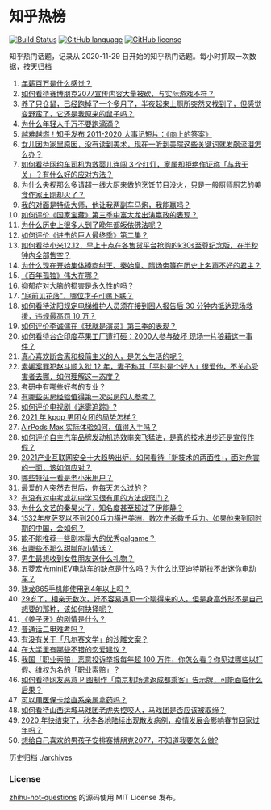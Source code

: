# 知乎热榜
[![Build Status](https://github.com/ToWeLong/zhihu-hot-questions/workflows/CI/badge.svg)](https://github.com/ToWeLong/zhihu-hot-questions/actions)
[![GitHub language](https://img.shields.io/badge/language-golang-orange.svg)](https://golang.org/)
[![GitHub license](https://img.shields.io/github/license/ToWeLong/zhihu-hot-questions)](https://github.com/ToWeLong/zhihu-hot-questions/blob/main/LICENSE)

知乎热门话题，记录从 2020-11-29 日开始的知乎热门话题。每小时抓取一次数据，按天[归档](./archives)

<!-- BEGIN -->

1. [年薪百万是什么感觉？](https://www.zhihu.com/question/394637216)
1. [如何看待赛博朋克2077宣传内容大量被砍，与实际游戏不符？](https://www.zhihu.com/question/434610780)
1. [养了只仓鼠，已经跑掉了一个多月了，半夜起来上厕所突然又找到了，但感觉变野蛮了，它还是我原来的鼠子吗？](https://www.zhihu.com/question/433521540)
1. [为什么年轻人千万不要跑滴滴？](https://www.zhihu.com/question/423086415)
1. [越难越燃！知乎发布 2011-2020 大事记短片：《向上的答案》](https://www.zhihu.com/question/336393542)
1. [女儿因为家里原因，没有读到美术，现在一听到美院这些关键词就发飙流泪怎么办？](https://www.zhihu.com/question/433926326)
1. [如何看待网约车司机为救婴儿连闯 3 个红灯，家属却拒绝作证称「与我无关」？有什么好的应对方法？](https://www.zhihu.com/question/434736805)
1. [为什么央视那么多请超一线大厨来做的烹饪节目没火，只是一般厨师厨艺的美食作家王刚却火了？](https://www.zhihu.com/question/425862954)
1. [我的对面是特级大师，他让我两副车马炮，我能赢吗？](https://www.zhihu.com/question/432545404)
1. [如何评价《国家宝藏》第三季中富大龙出演嬴政的表现？](https://www.zhihu.com/question/434037574)
1. [为什么历史上很多人到了晚年都皈依佛法呢？](https://www.zhihu.com/question/53190007)
1. [如何评价《进击的巨人最终季》第二集？](https://www.zhihu.com/question/434553920)
1. [如何看待小米12.12，早上十点在各售货平台抢购的k30s至尊纪念版，在半秒钟内全部售空？](https://www.zhihu.com/question/434505604)
1. [为什么现在开始集体捧商纣王、秦始皇、隋炀帝等在历史上名声不好的君主？](https://www.zhihu.com/question/63848511)
1. [《百年孤独》伟大在哪？](https://www.zhihu.com/question/19621954)
1. [抑郁症对大脑的损害是永久性的吗？](https://www.zhihu.com/question/39967150)
1. [“庭前见花落”，哪位才子可赐下联？](https://www.zhihu.com/question/427709608)
1. [如何看待沈阳规定电梯维护人员须在接到困人报告后 30 分钟内抵达现场救援，违规最高罚 10 万？](https://www.zhihu.com/question/434517976)
1. [如何评价李诚儒在《我就是演员》第三季的表现？](https://www.zhihu.com/question/434577614)
1. [如何看待台企印度苹果工厂遭打砸：2000人参与破坏 现场一片狼藉这一事件？](https://www.zhihu.com/question/434621325)
1. [真心喜欢断舍离和极简主义的人，是怎么生活的呢？](https://www.zhihu.com/question/381586426)
1. [素媛案罪犯赵斗顺入狱 12 年，妻子称其「平时是个好人」很爱他，不关心受害者去哪，如何理解这一态度？](https://www.zhihu.com/question/434594725)
1. [考研中有哪些好考的专业？](https://www.zhihu.com/question/347306049)
1. [有哪些买房经验值得第一次买房的人参考？](https://www.zhihu.com/question/433902931)
1. [如何评价电视剧《迷雾追踪》?](https://www.zhihu.com/question/392102916)
1. [2021 年 kpop 男团女团的局势怎样？](https://www.zhihu.com/question/434089276)
1. [AirPods Max 实际体验如何，值得入手吗？](https://www.zhihu.com/question/434246714)
1. [如何评价自主汽车品牌发动机热效率突飞猛进，是真的技术进步还是宣传作假？](https://www.zhihu.com/question/433403775)
1. [2021产业互联网安全十大趋势出炉，如何看待「新技术的两面性」，面对危害的一面，该如何应对？](https://www.zhihu.com/question/434662951)
1. [哪些特征一看是老小米用户？](https://www.zhihu.com/question/434115335)
1. [最爱的人突然去世后，你每天怎么过的？](https://www.zhihu.com/question/326414267)
1. [有没有对中考或初中学习很有用的方法或窍门？](https://www.zhihu.com/question/39983869)
1. [为什么文艺的秦昊火了，知名度甚至超过了伊能静？](https://www.zhihu.com/question/434640150)
1. [1532年皮萨罗以不到200兵力横扫美洲，数次击杀数千兵力。如果他来到同时期的中国，会如何？](https://www.zhihu.com/question/433699326)
1. [能不能推荐一些剧本量大的优秀galgame？](https://www.zhihu.com/question/433411547)
1. [有哪些不那么甜腻的小情话？](https://www.zhihu.com/question/424044877)
1. [男生最想收到女性朋友送什么礼物？](https://www.zhihu.com/question/25312138)
1. [五菱宏光miniEV电动车的缺点是什么吗？为什么比亚迪特斯拉不出迷你电动车？](https://www.zhihu.com/question/430633799)
1. [骁龙865手机能使用到4年以上吗？](https://www.zhihu.com/question/427117777)
1. [29岁了，相亲无数次，好不容易遇见一个聊得来的人，但是身高外形不是自己想要的那种，该如何抉择呢？](https://www.zhihu.com/question/422905675)
1. [《姜子牙》的剧情是什么？](https://www.zhihu.com/question/423732561)
1. [普通话二甲难考吗？](https://www.zhihu.com/question/296008893)
1. [有没有关于「凡尔赛文学」的沙雕文案？](https://www.zhihu.com/question/429548386)
1. [在大学里有哪些不错的恋爱建议？](https://www.zhihu.com/question/26239595)
1. [我国「职业索赔」恶意投诉举报每年超 100 万件，你怎么看？你见过哪些以打假、维权为名的「职业索赔」？](https://www.zhihu.com/question/434522292)
1. [如何看待网友恶意 P 图制作「南京机场遣返成都乘客」告示牌，可能面临什么后果？](https://www.zhihu.com/question/434514806)
1. [可以用医保卡给直系亲属拿药吗？](https://www.zhihu.com/question/314496706)
1. [如何看待山西运城马戏团老虎失控咬人，马戏团是否应该被取缔？](https://www.zhihu.com/question/434496090)
1. [2020 年快结束了，秋冬各地陆续出现散发病例，疫情发展会影响春节回家过年吗？](https://www.zhihu.com/question/434611425)
1. [想给自己喜欢的男孩子安排赛博朋克2077，不知道我要怎么做?](https://www.zhihu.com/question/434256025)

<!-- END -->

历史归档 [./archives](./archives)


### License
[zhihu-hot-questions](https://github.com/towelong/zhihu-hot-questions) 的源码使用 MIT License 发布。